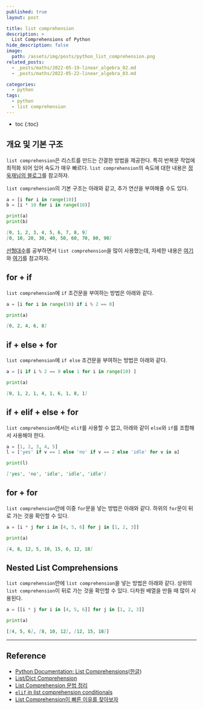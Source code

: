 ```yaml
---
published: true
layout: post

title: list comprehension
description: >
  List Comprehensions of Python
hide_description: false
image: 
  path: /assets/img/posts/python_list_comprehension.png
related_posts:
  - _posts/maths/2022-05-19-linear_algebra_02.md
  - _posts/maths/2022-05-22-linear_algebra_03.md

categories:
  - python
tags:
  - python
  - list comprehension
---
```


* toc
{:toc}

## 개요 및 기본 구조

`list comprehension`은 리스트를 만드는 간결한 방법을 제공한다. 특히 반복문 작업에 최적화 되어 있어 속도가 매우 빠르다. `list comprehension`의 속도에 대한 내용은 [정욱재님의 블로그](https://jeongukjae.github.io/posts/inspecting-list-comprehension/)를 참고하자.  

`list comprehension`의 기본 구조는 아래와 같고, 추가 연산을 부여해줄 수도 있다.  

```python
a = [i for i in range(10)]
b = [i * 10 for i in range(10)]

print(a)
print(b)
```

```markdown
[0, 1, 2, 3, 4, 5, 6, 7, 8, 9]
[0, 10, 20, 30, 40, 50, 60, 70, 80, 90]
```

[선형대수](/maths)를 공부하면서 `list comprehension`을 많이 사용했는데, 자세한 내용은 [여기](/maths/2022-05-19-linear_algebra_02/)와 [여기](/maths/2022-05-22-linear_algebra_03/)를 참고하자.  

## for + if

`list comprehension`에 `if` 조건문을 부여하는 방법은 아래와 같다.  

```python
a = [i for i in range(10) if i % 2 == 0]

print(a)
```

```markdown
[0, 2, 4, 6, 8]
```

## if + else + for

`list comprehension`에 `if else` 조건문을 부여하는 방법은 아래와 같다.  

```python
a = [i if i % 2 == 0 else 1 for i in range(10) ]

print(a)
```

```markdown
[0, 1, 2, 1, 4, 1, 6, 1, 8, 1]
```

## if + elif + else + for

`list comprehension`에서는 `elif`를 사용할 수 없고, 아래와 같이 `else`와 `if`를 조합해서 사용해야 한다.  

```python
a = [1, 2, 3, 4, 5]
l = ['yes' if v == 1 else 'no' if v == 2 else 'idle' for v in a]

print(l)
```

```markdown
['yes', 'no', 'idle', 'idle', 'idle']
```

## for + for

`list comprehension`안에 이중 `for`문을 넣는 방법은 아래와 같다. 하위의 `for`문이 뒤로 가는 것을 확인할 수 있다.  

```python
a = [i * j for i in [4, 5, 6] for j in [1, 2, 3]]

print(a)
```

```markdown
[4, 8, 12, 5, 10, 15, 6, 12, 18]
```

## Nested List Comprehensions

`list comprehension`안에 `list comprehension`을 넣는 방법은 아래와 같다. 상위의 `list comprehension`이 뒤로 가는 것을 확인할 수 있다. 다차원 배열을 만들 때 많이 사용된다.  

```python
a = [[i * j for i in [4, 5, 6]] for j in [1, 2, 3]]

print(a)
```

```markdown
[[4, 5, 6], [8, 10, 12], [12, 15, 18]]
```

---
## Reference
- [Python Documentation: List Comprehensions](https://docs.python.org/3/tutorial/datastructures.html#list-comprehensions)([한글](https://docs.python.org/ko/3/tutorial/datastructures.html#list-comprehensions))
- [List/Dict Comprehension](https://numa2717.tistory.com/287)
- [List Comprehension 문법 정리](https://velog.io/@mttw2820/List-Comprehension-%EB%AC%B8%EB%B2%95-%EC%A0%95%EB%A6%AC)
- [`elif` in list comprehension conditionals](https://stackoverflow.com/questions/9987483/elif-in-list-comprehension-conditionals)
- [List Comprehension이 빠른 이유를 찾아보자](https://jeongukjae.github.io/posts/inspecting-list-comprehension/)